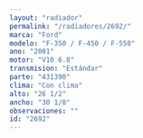 ```yaml
---
layout: "radiador"
permalink: "/radiadores/2692/"
marca: "Ford"
modelo: "F-350 / F-450 / F-550"
ano: "2001"
motor: "V10 6.8"
transmision: "Estándar"
parte: "431390"
clima: "Con clima"
alto: "26 1/2"
ancho: "30 1/8"
observaciones: ""
id: "2692"
---
```


